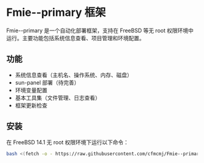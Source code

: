 # Fmie--primary 框架

Fmie--primary 是一个自动化部署框架，支持在 FreeBSD 等无 root 权限环境中运行。主要功能包括系统信息查看、项目管理和环境配置。

## 功能
- 系统信息查看（主机名、操作系统、内存、磁盘）
- sun-panel 部署（待完善）
- 环境变量配置
- 基本工具集（文件管理、日志查看）
- 框架更新检查

## 安装

在 FreeBSD 14.1 无 root 权限环境下运行以下命令：

```bash
bash <(fetch -o - https://raw.githubusercontent.com/cfmcmj/Fmie--primary/main/install_nosudo.sh)